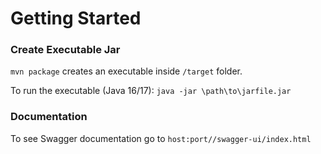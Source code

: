 # Getting Started

### Create Executable Jar
`mvn package` creates an executable inside `/target` folder.

To run the executable (Java 16/17): `java -jar \path\to\jarfile.jar`

### Documentation
To see Swagger documentation go to `host:port//swagger-ui/index.html`
